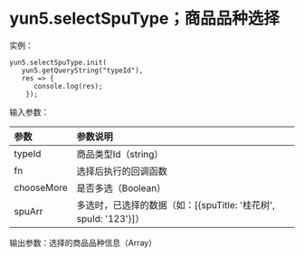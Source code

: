 # yun5.selectSpuType；商品品种选择

实例：

```text
yun5.selectSpuType.init(
   yun5.getQueryString("typeId"),
   res => {
      console.log(res);
    });
```

输入参数：

| 参数 | 参数说明 |
| :--- | :--- |
| typeId | 商品类型Id（string） |
| fn | 选择后执行的回调函数 |
| chooseMore | 是否多选（Boolean） |
| spuArr | 多选时，已选择的数据（如：\[{spuTitle: '桂花树', spuId: '123'}\]） |

输出参数：选择的商品品种信息（Array）


